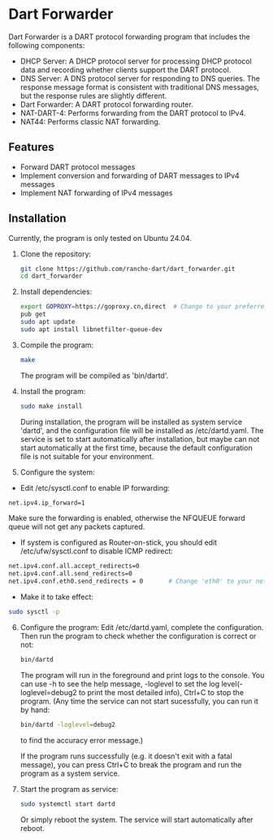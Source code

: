 # Dart Forwarder

Dart Forwarder is a DART protocol forwarding program that includes the following components:

- DHCP Server: A DHCP protocol server for processing DHCP protocol data and recording whether clients support the DART protocol.
- DNS Server: A DNS protocol server for responding to DNS queries. The response message format is consistent with traditional DNS messages, but the response rules are slightly different.
- Dart Forwarder: A DART protocol forwarding router.
- NAT-DART-4: Performs forwarding from the DART protocol to IPv4.
- NAT44: Performs classic NAT forwarding.

## Features

- Forward DART protocol messages
- Implement conversion and forwarding of DART messages to IPv4 messages
- Implement NAT forwarding of IPv4 messages

## Installation

Currently, the program is only tested on Ubuntu 24.04.

1. Clone the repository:
   ```bash
   git clone https://github.com/rancho-dart/dart_forwarder.git
   cd dart_forwarder
   ```

2. Install dependencies:
   ```bash
   export GOPROXY=https://goproxy.cn,direct  # Change to your preferred proxy.
   pub get
   sudo apt update
   sudo apt install libnetfilter-queue-dev
   ```
   
3. Compile the program:
   ```bash
   make
   ```
   The program will be compiled as 'bin/dartd'.


4. Install the program:
   ```bash
   sudo make install
   ```
   During installation, the program will be installed as system service 'dartd', and the configuration file will be installed as /etc/dartd.yaml.
   The service is set to start automatically after installation, but maybe can not start automatically at the first time, because the default configuration file is not suitable for your environment.

5. Configure the system:
  - Edit /etc/sysctl.conf to enable IP forwarding:
   ```bash
   net.ipv4.ip_forward=1
   ```
   Make sure the forwarding is enabled, otherwise the NFQUEUE forward queue will not get any packets captured.

   - If system is configured as Router-on-stick, you should edit /etc/ufw/sysctl.conf to disable ICMP redirect:
   ```bash
   net.ipv4.conf.all.accept_redirects=0
   net.ipv4.conf.all.send_redirects=0
   net.ipv4.conf.eth0.send_redirects = 0       # Change 'eth0' to your network interface name.
   ```
   - Make it to take effect:
   ```bash
   sudo sysctl -p
   ```

6. Configure the program:
   Edit /etc/dartd.yaml, complete the configuration.
   Then run the program to check whether the configuration is correct or not:
   ```bash
   bin/dartd 
   ```
   The program will run in the foreground and print logs to the console.
   You can use -h to see the help message, -loglevel to set the log level(-loglevel=debug2 to print the most detailed info), Ctrl+C to stop the program.
   (Any time the service can not start sucessfully, you can run it by hand:
   ```bash
   bin/dartd -loglevel=debug2
   ```
   to find the accuracy error message.)

   If the program runs successfully (e.g. it doesn't exit with a fatal message), you can press Ctrl+C to break the program and run the program as a system service.

7. Start the program as service:
   ```bash
   sudo systemctl start dartd
   ```
   Or simply reboot the system. The service will start automatically after reboot.
